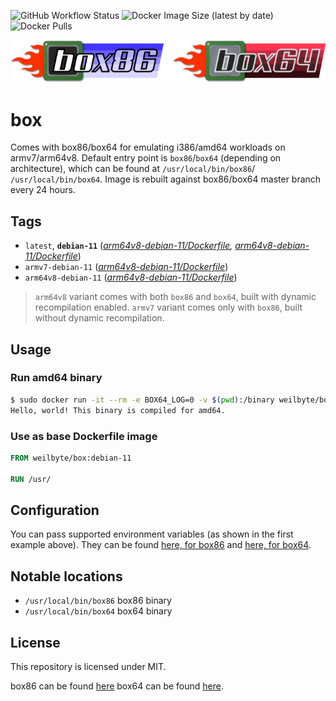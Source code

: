 ![GitHub Workflow Status](https://img.shields.io/github/workflow/status/weilbyte/box/Docker%20build?style=flat-square) ![Docker Image Size (latest by date)](https://img.shields.io/docker/image-size/weilbyte/box?style=flat-square) ![Docker Pulls](https://img.shields.io/docker/pulls/weilbyte/box?style=flat-square)

![Box86 and Box64 logos](meta/box86box64.png)
# box
Comes with box86/box64 for emulating i386/amd64 workloads on armv7/arm64v8. Default entry point is `box86`/`box64` (depending on architecture), which can be found at `/usr/local/bin/box86`/ `/usr/local/bin/box64`. Image is rebuilt against box86/box64 master branch every 24 hours.

## Tags
* `latest`, **`debian-11`** (*[arm64v8-debian-11/Dockerfile](arm64v8-debian-11/Dockerfile), [arm64v8-debian-11/Dockerfile](armv7-debian-11/Dockerfile)*)
* `armv7-debian-11` (*[arm64v8-debian-11/Dockerfile](armv7-debian-11/Dockerfile)*)
* `arm64v8-debian-11` (*[arm64v8-debian-11/Dockerfile](arm64v8-debian-11/Dockerfile)*)

> `arm64v8` variant comes with both `box86` and `box64`, built with dynamic recompilation enabled.
> `armv7` variant comes only with `box86`, built without dynamic recompilation.

## Usage

### Run amd64 binary
```sh
$ sudo docker run -it --rm -e BOX64_LOG=0 -v $(pwd):/binary weilbyte/box:debian-11 /binary/hello
Hello, world! This binary is compiled for amd64.
```
### Use as base Dockerfile image
```dockerfile
FROM weilbyte/box:debian-11

RUN /usr/
```

## Configuration
You can pass supported environment variables (as shown in the first example above). 
They can be found [here, for box86](https://github.com/ptitSeb/box86/blob/master/docs/USAGE.md) and [here, for box64](https://github.com/ptitSeb/box64/blob/master/docs/USAGE.md).

## Notable locations
* `/usr/local/bin/box86` box86 binary
* `/usr/local/bin/box64` box64 binary

## License
This repository is licensed under MIT.

box86 can be found [here](https://github.com/ptitSeb/box86) 
box64 can be found [here](https://github.com/ptitSeb/box64).
